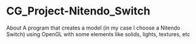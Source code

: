 # CG_Project-Nitendo_Switch
About A program that creates a model (in my case I choose a Nitendo Switch) using OpenGL with some elements like solids, lights, textures, etc
